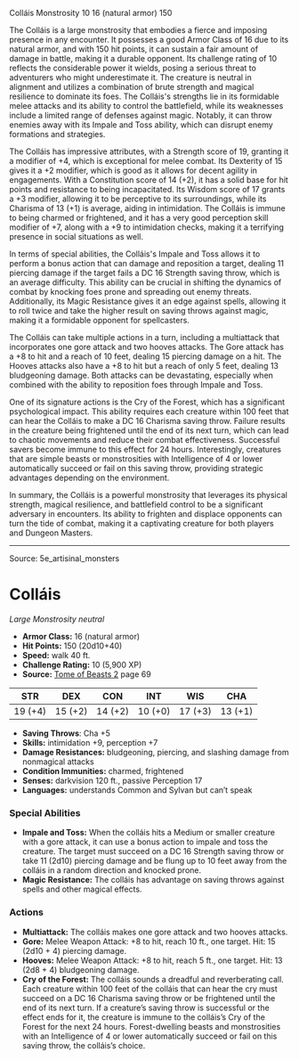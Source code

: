 <MonsterName/>Colláis</MonsterName>
<CreatureType/>Monstrosity</CreatureType>
<CR/>10</CR>
<AC/>16 (natural armor)</AC>
<HP/>150</HP>
<summary>The Colláis is a large monstrosity that embodies a fierce and imposing presence in any encounter. It possesses a good Armor Class of 16 due to its natural armor, and with 150 hit points, it can sustain a fair amount of damage in battle, making it a durable opponent. Its challenge rating of 10 reflects the considerable power it wields, posing a serious threat to adventurers who might underestimate it. The creature is neutral in alignment and utilizes a combination of brute strength and magical resilience to dominate its foes. The Colláis's strengths lie in its formidable melee attacks and its ability to control the battlefield, while its weaknesses include a limited range of defenses against magic. Notably, it can throw enemies away with its Impale and Toss ability, which can disrupt enemy formations and strategies.</summary>

<detail>

The Colláis has impressive attributes, with a Strength score of 19, granting it a modifier of +4, which is exceptional for melee combat. Its Dexterity of 15 gives it a +2 modifier, which is good as it allows for decent agility in engagements. With a Constitution score of 14 (+2), it has a solid base for hit points and resistance to being incapacitated. Its Wisdom score of 17 grants a +3 modifier, allowing it to be perceptive to its surroundings, while its Charisma of 13 (+1) is average, aiding in intimidation. The Colláis is immune to being charmed or frightened, and it has a very good perception skill modifier of +7, along with a +9 to intimidation checks, making it a terrifying presence in social situations as well.

In terms of special abilities, the Colláis's Impale and Toss allows it to perform a bonus action that can damage and reposition a target, dealing 11 piercing damage if the target fails a DC 16 Strength saving throw, which is an average difficulty. This ability can be crucial in shifting the dynamics of combat by knocking foes prone and spreading out enemy threats. Additionally, its Magic Resistance gives it an edge against spells, allowing it to roll twice and take the higher result on saving throws against magic, making it a formidable opponent for spellcasters.

The Colláis can take multiple actions in a turn, including a multiattack that incorporates one gore attack and two hooves attacks. The Gore attack has a +8 to hit and a reach of 10 feet, dealing 15 piercing damage on a hit. The Hooves attacks also have a +8 to hit but a reach of only 5 feet, dealing 13 bludgeoning damage. Both attacks can be devastating, especially when combined with the ability to reposition foes through Impale and Toss. 

One of its signature actions is the Cry of the Forest, which has a significant psychological impact. This ability requires each creature within 100 feet that can hear the Colláis to make a DC 16 Charisma saving throw. Failure results in the creature being frightened until the end of its next turn, which can lead to chaotic movements and reduce their combat effectiveness. Successful savers become immune to this effect for 24 hours. Interestingly, creatures that are simple beasts or monstrosities with Intelligence of 4 or lower automatically succeed or fail on this saving throw, providing strategic advantages depending on the environment.

In summary, the Colláis is a powerful monstrosity that leverages its physical strength, magical resilience, and battlefield control to be a significant adversary in encounters. Its ability to frighten and displace opponents can turn the tide of combat, making it a captivating creature for both players and Dungeon Masters.</detail>



---

Source: 5e_artisinal_monsters

# Colláis

*Large* *Monstrosity* *neutral*

- **Armor Class:** 16 (natural armor)
- **Hit Points:** 150 (20d10+40)
- **Speed:** walk 40 ft.
- **Challenge Rating:** 10 (5,900 XP)
- **Source:** [Tome of Beasts 2](https://koboldpress.com/kpstore/product/tome-of-beasts-2-for-5th-edition) page 69

| STR | DEX | CON | INT | WIS | CHA |
| --- | --- | --- | --- | --- | --- |
| 19 (+4) | 15 (+2) | 14 (+2) | 10 (+0) | 17 (+3) | 13 (+1) |

- **Saving Throws**: Cha +5
- **Skills:** intimidation +9, perception +7
- **Damage Resistances:** bludgeoning, piercing, and slashing damage from nonmagical attacks
- **Condition Immunities:** charmed, frightened
- **Senses:** darkvision 120 ft., passive Perception 17
- **Languages:** understands Common and Sylvan but can’t speak

### Special Abilities

- **Impale and Toss:** When the colláis hits a Medium or smaller creature with a gore attack, it can use a bonus action to impale and toss the creature. The target must succeed on a DC 16 Strength saving throw or take 11 (2d10) piercing damage and be flung up to 10 feet away from the colláis in a random direction and knocked prone.
- **Magic Resistance:** The colláis has advantage on saving throws against spells and other magical effects.

### Actions

- **Multiattack:** The colláis makes one gore attack and two hooves attacks.
- **Gore:** Melee Weapon Attack: +8 to hit, reach 10 ft., one target. Hit: 15 (2d10 + 4) piercing damage.
- **Hooves:** Melee Weapon Attack: +8 to hit, reach 5 ft., one target. Hit: 13 (2d8 + 4) bludgeoning damage.
- **Cry of the Forest:** The colláis sounds a dreadful and reverberating call. Each creature within 100 feet of the colláis that can hear the cry must succeed on a DC 16 Charisma saving throw or be frightened until the end of its next turn. If a creature’s saving throw is successful or the effect ends for it, the creature is immune to the colláis’s Cry of the Forest for the next 24 hours. Forest-dwelling beasts and monstrosities with an Intelligence of 4 or lower automatically succeed or fail on this saving throw, the colláis’s choice.




